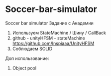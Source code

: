 # Soccer-bar-simulator
Soccer bar simulator
Задание с Академии

1. Используем StateMachine /  Шину  / CallBack 
2. github - unityHFSM - stateMachine https://github.com/Inspiaaa/UnityHFSM
3. Соблюдаем SOLID

Доп использование:
1. Object pool
